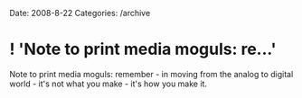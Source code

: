 Date: 2008-8-22
Categories: /archive

# ! 'Note to print media moguls: re...'

Note to print media moguls: remember - in moving from the analog to digital world - it's not what you make - it's how you make it.
